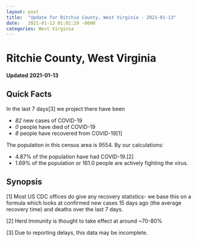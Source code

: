 ```yaml
---
layout: post
title:  "Update for Ritchie County, West Virginia - 2021-01-13"
date:   2021-01-13 01:01:29 -0600
categories: West Virginia
---
```


# Ritchie County, West Virginia
#### Updated 2021-01-13

## Quick Facts

In the last 7 days[3] we project there have been
- *82* new cases of COVID-19
- *0* people have died of COVID-19
- *8* people have recovered from COVID-19[1]

The population in this census area is 9554. By our calculations:
- 4.87% of the population have had COVID-19.[2]
- 1.69% of the population or 161.0 people are actively fighting the virus.

## Synopsis




[1] Most US CDC offices do give any recovery statistics- we base this on a formula which looks at confirmed new cases
15 days ago (the average recovery time) and deaths over the last 7 days.

[2] Herd Immunity is thought to take effect at around ~70-80%

[3] Due to reporting delays, this data may be incomplete.
 
    